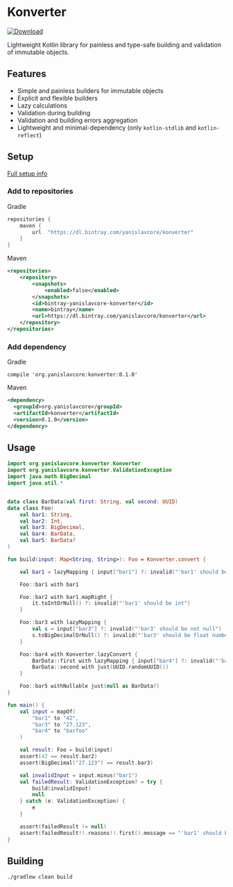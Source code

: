 # Konverter

[ ![Download](https://api.bintray.com/packages/yanislavcore/konverter/konverter/images/download.svg) ](https://bintray.com/yanislavcore/konverter/konverter/_latestVersion)

Lightweight Kotlin library for painless and type-safe building and validation of immutable objects.

## Features

* Simple and painless builders for immutable objects
* Explicit and flexible builders
* Lazy calculations
* Validation during building
* Validation and building errors aggregation
* Lightweight and minimal-dependency (only `kotlin-stdlib` and `kotlin-reflect`)

## Setup

[Full setup info](https://bintray.com/yanislavcore/konverter/konverter)

### Add to repositories

Gradle 

```groovy
repositories {
    maven {
        url  "https://dl.bintray.com/yanislavcore/konverter" 
    }
}
```

Maven

```xml
<repositories>
    <repository>
        <snapshots>
            <enabled>false</enabled>
        </snapshots>
        <id>bintray-yanislavcore-konverter</id>
        <name>bintray</name>
        <url>https://dl.bintray.com/yanislavcore/konverter</url>
    </repository>
</repositories>
```

### Add dependency

Gradle
```
compile 'org.yanislavcore:konverter:0.1.0'
```

Maven
```xml
<dependency>
  <groupId>org.yanislavcore</groupId>
  <artifactId>konverter</artifactId>
  <version>0.1.0</version>
</dependency>
```

## Usage

```kotlin
import org.yanislavcore.konverter.Konverter
import org.yanislavcore.konverter.ValidationException
import java.math.BigDecimal
import java.util.*


data class BarData(val first: String, val second: UUID)
data class Foo(
    val bar1: String,
    val bar2: Int,
    val bar3: BigDecimal,
    val bar4: BarData,
    val bar5: BarData?
)

fun build(input: Map<String, String>): Foo = Konverter.convert {

    val bar1 = lazyMapping { input["bar1"] ?: invalid("'bar1' should be not null") }

    Foo::bar1 with bar1

    Foo::bar2 with bar1.mapRight {
        it.toIntOrNull() ?: invalid("'bar1' should be int")
    }

    Foo::bar3 with lazyMapping {
        val s = input["bar3"] ?: invalid("'bar3' should be not null")
        s.toBigDecimalOrNull() ?: invalid("'bar3' should be float number")
    }

    Foo::bar4 with Konverter.lazyConvert {
        BarData::first with lazyMapping { input["bar4"] ?: invalid("'bar4' should be not null") }
        BarData::second with just(UUID.randomUUID())
    }

    Foo::bar5 withNullable just(null as BarData?)
}

fun main() {
    val input = mapOf(
        "bar1" to "42",
        "bar3" to "27.123",
        "bar4" to "barfoo"
    )

    val result: Foo = build(input)
    assert(42 == result.bar2)
    assert(BigDecimal("27.123") == result.bar3)

    val invalidInput = input.minus("bar1")
    val failedResult: ValidationException? = try {
        build(invalidInput)
        null
    } catch (e: ValidationException) {
        e
    }

    assert(failedResult != null)
    assert(failedResult!!.reasons!!.first().message == "'bar1' should be not null")
}
``` 

## Building

`./gradlew clean build`
